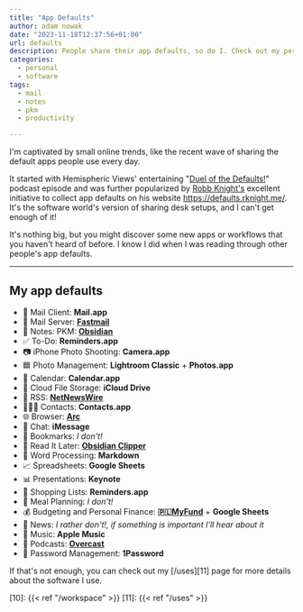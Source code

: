 ```yaml
---
title: "App Defaults"
author: adam nowak
date: "2023-11-18T12:37:56+01:00"
url: defaults
description: People share their app defaults, so do I. Check out my personal app choices and join the trend!
categories:
  - personal
  - software
tags:
  - mail
  - notes
  - pkm
  - productivity

---
```


I'm captivated by small online trends, like the recent wave of sharing the default apps people use every day.

It started with Hemispheric Views' entertaining "[Duel of the Defaults!][1]" podcast episode and was further popularized by [Robb Knight's][2] excellent initiative to collect app defaults on his website <https://defaults.rknight.me/>. It's the software world's version of sharing desk setups, and I can't get enough of it!

It's nothing big, but you might discover some new apps or workflows that you haven't heard of before. I know I did when I was reading through other people's app defaults.

---

## My app defaults

* 📨 Mail Client: **Mail.app**
* 📮 Mail Server: **[Fastmail][3]**
* 📝 Notes: PKM: **[Obsidian][4]**
* ✅ To-Do: **Reminders.app**
* 📷 iPhone Photo Shooting: **Camera.app**
* 🟦 Photo Management: **Lightroom Classic** + **Photos.app**
* 📆 Calendar: **Calendar.app**
* 📁 Cloud File Storage: **iCloud Drive**
* 📖 RSS: **[NetNewsWire][6]**
* 🙍🏻‍♂️ Contacts: **Contacts.app**
* 🌐 Browser: **[Arc][7]**
* 💬 Chat: **iMessage**
* 🔖 Bookmarks: *I don't!*
* 📑 Read It Later: **[Obsidian Clipper][4]**
* 📜 Word Processing: **Markdown**
* 📈 Spreadsheets: **Google Sheets**
* 📊 Presentations: **Keynote**
* 🛒 Shopping Lists: **Reminders.app**
* 🍴 Meal Planning: *I don't!*
* 💰 Budgeting and Personal Finance: **🇵🇱[MyFund][8]** +  **Google Sheets**
* 📰 News: *I rather don't!, if something is important I'll hear about it*
* 🎵 Music: **Apple Music**
* 🎤 Podcasts: **[Overcast][9]**
* 🔐 Password Management: **1Password**

If that's not enough, you can check out my [/uses][11] page for more details about the software I use.

[1]: https://listen.hemisphericviews.com/097
[2]: https://rknight.me/
[3]: https://ref.fm/u29262816
[4]: https://obsidian.md/
[6]: https://netnewswire.com/
[7]: https://arc.net/
[8]: https://myfund.pl/
[9]: https://overcast.fm/
[10]: {{< ref "/workspace" >}}
[11]: {{< ref "/uses" >}}
